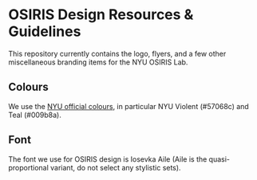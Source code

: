 # OSIRIS Design Resources & Guidelines
This repository currently contains the logo, flyers, and a few other miscellaneous branding items for the NYU OSIRIS Lab. 

## Colours
We use the [NYU official colours](https://www.nyu.edu/employees/resources-and-services/media-and-communications/nyu-brand-guidelines/designing-in-our-style/nyu-colors.html), in particular NYU Violent (#57068c) and Teal (#009b8a). 

## Font
The font we use for OSIRIS design is Iosevka Aile (Aile is the quasi-proportional variant, do not select any stylistic sets).
